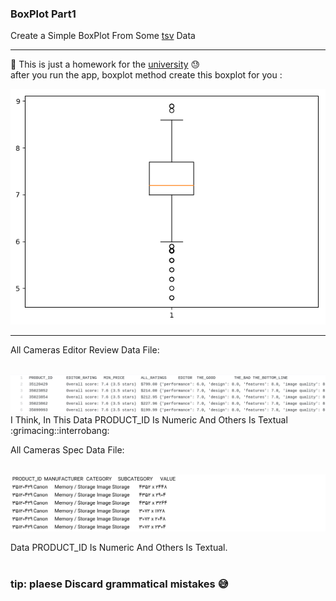 ### BoxPlot Part1

Create a Simple BoxPlot From Some <a href="https://whatis.techtarget.com/fileformat/TSV-Tab-separated-values-file">tsv</a> Data <br>

---

:pushpin: This is just a homework for the <a href="https://vru.ac.ir">university</a> :sweat: <br>
after you run the app, boxplot method create this boxplot for you :

<img src="https://github.com/moeindal/BoxPlot/blob/master/venv/boxPlot"/>

---

All Cameras Editor Review Data File:

<br>
<img src="https://github.com/moeindal/BoxPlot/blob/master/venv/allCameras_editor_review.png" />

<br>
I Think, In This Data PRODUCT_ID Is Numeric And Others Is Textual :grimacing::interrobang:

<br>

All Cameras Spec Data File:

<br>

<img src="https://github.com/moeindal/BoxPlot/blob/master/venv/allCameras_Spec.png" />

<br>

Data PRODUCT_ID Is Numeric And Others Is Textual.
<br><br>


### tip: plaese Discard grammatical mistakes :sweat_smile:
